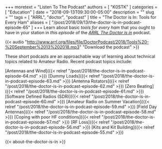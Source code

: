 +++
moretext = "Listen To The Podcast"
authors = [ "K0STK" ]
categories = [ "Education" ]
date = "2018-09-13T09:30:00-05:00"
description = ""
slug = ""
tags = [ "ARRL", "doctor", "podcast" ]
title = "The Doctor is In: Tools for Every Ham"
aliases = [ "/post/2018/09/13/the-doctor-is-in-podcast-episode-65" ]
+++
Learn about basic
*tools for every ham*
that you ought to have in your station in
*this episode*
of the
[*ARRL The Doctor is in*](http://www.arrl.org/doctor/) podcast. 

<!--more-->

{{< audio "http://www.arrl.org/files/file/DoctorPodcast/2018/Tools%20-%20September%2013%202018.mp3" "Download the podcast" >}}

These short podcasts are an approachable way of learning about technical
topics related to Amateur Radio. Recent podcast topics include:

[Antennas and Wind]({{< relref "/post/2018/the-doctor-is-in-podcast-episode-64.md" >}})
[Dummy Loads]({{< relref "/post/2018/the-doctor-is-in-podcast-episode-63.md" >}})
[Antenna Rotators]({{< relref "/post/2018/the-doctor-is-in-podcast-episode-62.md" >}})
[Zero Beating]({{< relref "/post/2018/the-doctor-is-in-podcast-episode-61.md" >}})
[Software Defined Radios (SDR)]({{< relref "/post/2018/the-doctor-is-in-podcast-episode-60.md" >}})
[Amateur Radio on Summer Vacation]({{< relref "/post/2018/the-doctor-is-in-podcast-episode-59.md" >}})
[Field Day Antennas]({{< relref "/post/2018/the-doctor-is-in-podcast-episode-58.md" >}})
[Coping with poor HF conditions]({{< relref "/post/2018/the-doctor-is-in-podcast-episode-57.md" >}})
[RF Loss]({{< relref "/post/2018/the-doctor-is-in-podcast-episode-56.md" >}})
[Kits and Kit Building]({{< relref "/post/2018/the-doctor-is-in-podcast-episode-55.md" >}})

{{< about-the-doctor-is-in >}}

